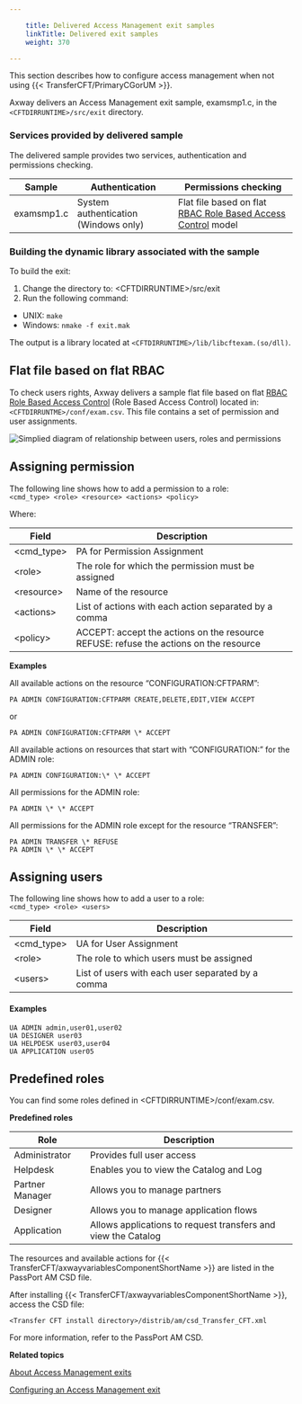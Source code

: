 ```yaml
---

    title: Delivered Access Management exit samples
    linkTitle: Delivered exit samples
    weight: 370

---
```

This section describes how to configure access management when not using {{< TransferCFT/PrimaryCGorUM  >}}.

Axway delivers an Access Management exit sample, examsmp1.c, in the <span class="code">`<CFTDIRRUNTIME>/src/exit`</span> directory.

### Services provided by delivered sample

The delivered sample provides two services, authentication and permissions checking.


| Sample  | Authentication  | Permissions checking  |
| --- | --- | --- |
| examsmp1.c  | System authentication (<span >Windows only</span>)  | Flat file based on flat <a href="" >RBAC<span  aria-hidden="true"><span > </span>Role Based Access Control</span></a> model  |


### Building the dynamic library associated with the sample

To build the exit:

1. Change the directory to: &lt;CFTDIRRUNTIME>/src/exit
1. Run the following command:

- UNIX: <span class="code">`make`</span>
- Windows: <span class="code">`nmake -f exit.mak`</span>

The output is a library located at <span class="code">`<CFTDIRRUNTIME>/lib/libcftexam.(so/dll)`</span>.

## Flat file based on flat RBAC 

To check users rights, Axway delivers a sample flat file based on flat <a href="" class="MCTextPopup popup popupHead">RBAC<span class="MCTextPopupBody MCTextPopupBody_Closed needs-pie popupBody" aria-hidden="true"><span class="MCTextPopupArrow"> </span>Role Based Access Control</span></a> (Role Based Access Control) located in: <span class="code">`<CFTDIRRUNTME>/conf/exam.csv`</span>. This file contains a set of permission and user assignments.

![Simplied diagram of relationship between users, roles and permissions](/Images/TransferCFT/am_exits_rbac.GIF)

## Assigning permission

The following line shows how to add a permission to a role:  
<span class="code">`<cmd_type> <role> <resource> <actions> <policy>`</span>

Where:


| Field  | Description  |
| --- | --- |
| &lt;cmd_type&gt;  | PA for Permission Assignment  |
| &lt;role&gt;  | The role for which the permission must be assigned  |
| &lt;resource&gt;  | Name of the resource  |
| &lt;actions&gt;  | List of actions with each action separated by a comma  |
| &lt;policy&gt;  | ACCEPT: accept the actions on the resource<br /> REFUSE: refuse the actions on the resource  |


****Examples****

All available actions on the resource “CONFIGURATION:CFTPARM”:

```
PA ADMIN CONFIGURATION:CFTPARM CREATE,DELETE,EDIT,VIEW ACCEPT
```

or

```
PA ADMIN CONFIGURATION:CFTPARM \* ACCEPT
```

All available actions on resources that start with “CONFIGURATION:” for the ADMIN role:

```
PA ADMIN CONFIGURATION:\* \* ACCEPT
```

All permissions for the ADMIN role:

```
PA ADMIN \* \* ACCEPT
```

All permissions for the ADMIN role except for the resource “TRANSFER”:

```
PA ADMIN TRANSFER \* REFUSE
PA ADMIN \* \* ACCEPT
```

## Assigning users

The following line shows how to add a user to a role:  
<span class="code">`<cmd_type> <role> <users>`</span>


| Field  | Description  |
| --- | --- |
| &lt;cmd_type&gt;  | UA for User Assignment  |
| &lt;role&gt;  | The role to which users must be assigned  |
| &lt;users&gt;  | List of users with each user separated by a comma  |


#### Examples

```
UA ADMIN admin,user01,user02
UA DESIGNER user03
UA HELPDESK user03,user04
UA APPLICATION user05
```

## Predefined roles

You can find some roles defined in &lt;CFTDIRRUNTIME>/conf/exam.csv.

****Predefined roles****


| Role  | Description  |
| --- | --- |
| Administrator  | Provides full user access  |
| Helpdesk  | Enables you to view the Catalog and Log  |
| Partner Manager  | Allows you to manage partners  |
| Designer  | Allows you to manage application flows  |
| Application  | Allows applications to request transfers and view the Catalog  |


The resources and available actions for {{< TransferCFT/axwayvariablesComponentShortName  >}} are listed in the PassPort AM CSD file.

After installing {{< TransferCFT/axwayvariablesComponentShortName  >}}, access the CSD file:

`<Transfer CFT install directory>/distrib/am/csd_Transfer_CFT.xml`

For more information, refer to the PassPort AM CSD.

****Related topics****

[About Access Management exits](../../../../internal_a_m_start_here/am_exits)

[Configuring an Access Management exit](../../../../internal_a_m_start_here/am_exits/configure_am_exits)
